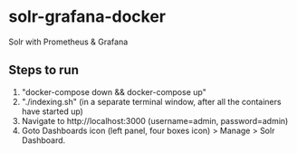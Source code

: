 # solr-grafana-docker
Solr with Prometheus & Grafana

Steps to run
------------

1. "docker-compose down && docker-compose up"
2. "./indexing.sh" (in a separate terminal window, after all the containers have started up)
3. Navigate to http://localhost:3000 (username=admin, password=admin)
4. Goto Dashboards icon (left panel, four boxes icon) > Manage > Solr Dashboard.

